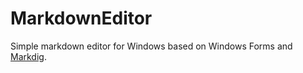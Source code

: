 ﻿# MarkdownEditor


Simple markdown editor for Windows based on Windows Forms and <a href="https://github.com/xoofx/markdig" target="_blank">Markdig</a>.
